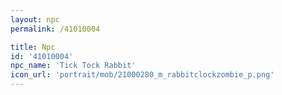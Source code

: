 ```yaml
---
layout: npc
permalink: /41010004

title: Npc
id: '41010004'
npc_name: 'Tick Tock Rabbit'
icon_url: 'portrait/mob/21000280_m_rabbitclockzombie_p.png'
---
```

